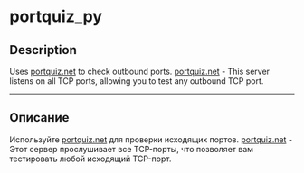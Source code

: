 # portquiz_py
## Description
Uses [portquiz.net](http://portquiz.net/) to check outbound ports.
[portquiz.net](http://portquiz.net) - This server listens on all TCP ports, allowing you to test any outbound TCP port.
***
## Описание
Используйте [portquiz.net](http://portquiz.net/]) для проверки исходящих портов.
[portquiz.net](http://portquiz.net) - Этот сервер прослушивает все TCP-порты, что позволяет вам тестировать любой исходящий TCP-порт.